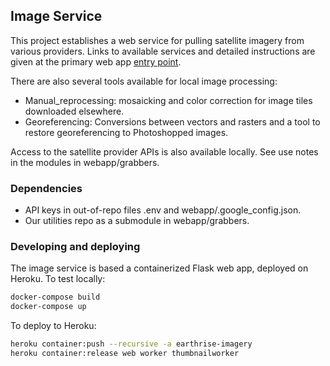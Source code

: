 
## Image Service

This project establishes a web service for pulling satellite imagery from
various providers. Links to available services and detailed instructions are given 
at the primary web app [entry point](http://earthrise-imagery.herokuapp.com).

There are also several tools available for local image processing: 
* Manual_reprocessing: mosaicking and color correction for image tiles downloaded elsewhere.
* Georeferencing: Conversions between vectors and rasters and a tool to restore georeferencing to Photoshopped images.

Access to the satellite provider APIs is also available locally. See use notes in the modules in webapp/grabbers.

### Dependencies 

* API keys in out-of-repo files .env and webapp/.google_config.json.
* Our utilities repo as a submodule in webapp/grabbers. 

### Developing and deploying

The image service is based a containerized Flask web app, deployed on
Heroku. To test locally:

```bash
docker-compose build
docker-compose up
```

To deploy to Heroku:

```bash
heroku container:push --recursive -a earthrise-imagery
heroku container:release web worker thumbnailworker

```
